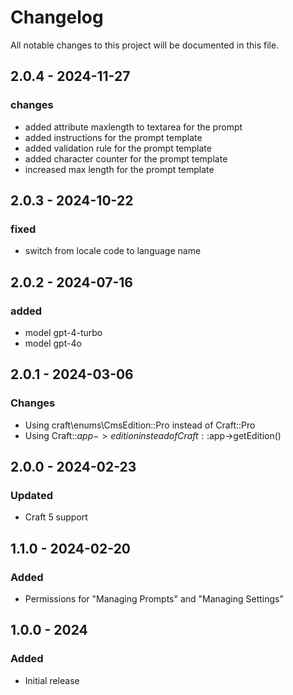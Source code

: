 # Changelog

All notable changes to this project will be documented in this file.

## 2.0.4 - 2024-11-27
### changes
- added attribute maxlength to textarea for the prompt
- added instructions for the prompt template
- added validation rule for the prompt template
- added character counter for the prompt template
- increased max length for the prompt template

## 2.0.3 - 2024-10-22
### fixed
- switch from locale code to language name

## 2.0.2 - 2024-07-16
### added
- model gpt-4-turbo
- model gpt-4o

## 2.0.1 - 2024-03-06

### Changes
- Using craft\enums\CmsEdition::Pro instead of Craft::Pro
- Using Craft::$app->edition instead of Craft::$app->getEdition()

## 2.0.0 - 2024-02-23

### Updated
- Craft 5 support

## 1.1.0 - 2024-02-20

### Added
- Permissions for "Managing Prompts" and "Managing Settings"

## 1.0.0 - 2024

### Added
- Initial release